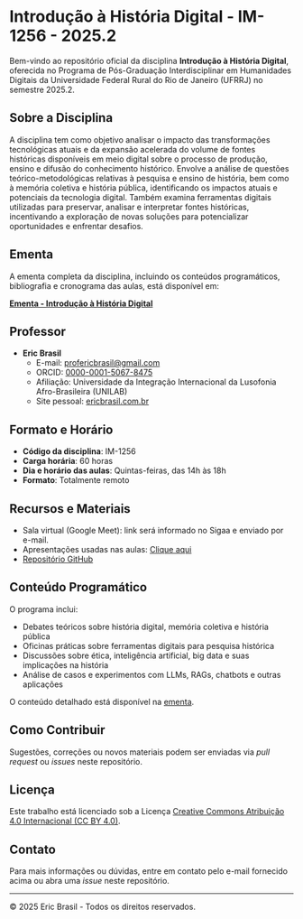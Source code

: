 # Introdução à História Digital - IM-1256 - 2025.2

Bem-vindo ao repositório oficial da disciplina **Introdução à História Digital**, oferecida no Programa de Pós-Graduação Interdisciplinar em Humanidades Digitais da Universidade Federal Rural do Rio de Janeiro (UFRRJ) no semestre 2025.2.

## Sobre a Disciplina

A disciplina tem como objetivo analisar o impacto das transformações tecnológicas atuais e da expansão acelerada do volume de fontes históricas disponíveis em meio digital sobre o processo de produção, ensino e difusão do conhecimento histórico. Envolve a análise de questões teórico-metodológicas relativas à pesquisa e ensino de história, bem como à memória coletiva e história pública, identificando os impactos atuais e potenciais da tecnologia digital. Também examina ferramentas digitais utilizadas para preservar, analisar e interpretar fontes históricas, incentivando a exploração de novas soluções para potencializar oportunidades e enfrentar desafios.

## Ementa

A ementa completa da disciplina, incluindo os conteúdos programáticos, bibliografia e cronograma das aulas, está disponível em:

[**Ementa - Introdução à História Digital**](https://ericbrasil.com.br/hd-ufrrj/ementa)

## Professor

- **Eric Brasil**
  - E-mail: [profericbrasil@gmail.com](mailto:profericbrasil@gmail.com)
  - ORCID: [0000-0001-5067-8475](https://orcid.org/0000-0001-5067-8475)
  - Afiliação: Universidade da Integração Internacional da Lusofonia Afro-Brasileira (UNILAB)
  - Site pessoal: [ericbrasil.com.br](https://ericbrasil.com.br)

## Formato e Horário

- **Código da disciplina**: IM-1256
- **Carga horária**: 60 horas
- **Dia e horário das aulas**: Quintas-feiras, das 14h às 18h
- **Formato**: Totalmente remoto

## Recursos e Materiais

- Sala virtual (Google Meet): link será informado no Sigaa e enviado por e-mail.
- Apresentações usadas nas aulas: [Clique aqui](https://ericbrasil.com.br/hd-ufrrj/aulas)
- [Repositório GitHub](https://github.com/ericbrasiln/hd-ufrrj)

## Conteúdo Programático

O programa inclui:

- Debates teóricos sobre história digital, memória coletiva e história pública
- Oficinas práticas sobre ferramentas digitais para pesquisa histórica
- Discussões sobre ética, inteligência artificial, big data e suas implicações na história
- Análise de casos e experimentos com LLMs, RAGs, chatbots e outras aplicações

O conteúdo detalhado está disponível na [ementa](https://ericbrasil.com.br/hd-ufrrj/ementa).

## Como Contribuir

Sugestões, correções ou novos materiais podem ser enviadas via *pull request* ou *issues* neste repositório.

## Licença

Este trabalho está licenciado sob a Licença [Creative Commons Atribuição 4.0 Internacional (CC BY 4.0)](https://creativecommons.org/licenses/by/4.0/).

## Contato

Para mais informações ou dúvidas, entre em contato pelo e-mail fornecido acima ou abra uma *issue* neste repositório.

---

© 2025 Eric Brasil - Todos os direitos reservados.
